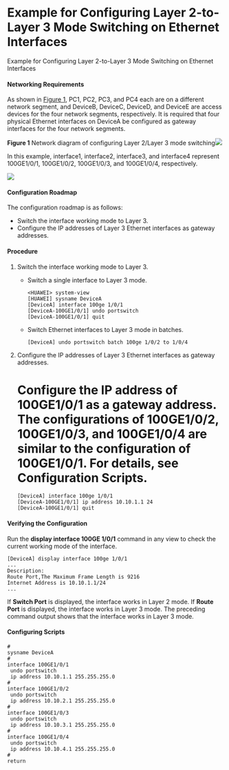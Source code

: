 Example for Configuring Layer 2-to-Layer 3 Mode Switching on Ethernet Interfaces
================================================================================

Example for Configuring Layer 2-to-Layer 3 Mode Switching on Ethernet Interfaces

#### Networking Requirements

As shown in [Figure 1](#EN-US_TASK_0000001606889297__fig_dc_cfg_int_005701), PC1, PC2, PC3, and PC4 each are on a different network segment, and DeviceB, DeviceC, DeviceD, and DeviceE are access devices for the four network segments, respectively. It is required that four physical Ethernet interfaces on DeviceA be configured as gateway interfaces for the four network segments.

**Figure 1** Network diagram of configuring Layer 2/Layer 3 mode switching![](public_sys-resources/note_3.0-en-us.png) 

In this example, interface1, interface2, interface3, and interface4 represent 100GE1/0/1, 100GE1/0/2, 100GE1/0/3, and 100GE1/0/4, respectively.


  
![](figure/en-us_image_0000001556210158.png)
#### Configuration Roadmap

The configuration roadmap is as follows:

* Switch the interface working mode to Layer 3.
* Configure the IP addresses of Layer 3 Ethernet interfaces as gateway addresses.


#### Procedure

1. Switch the interface working mode to Layer 3.
   
   
   * Switch a single interface to Layer 3 mode.
     ```
     <HUAWEI> system-view
     [HUAWEI] sysname DeviceA
     [DeviceA] interface 100ge 1/0/1
     [DeviceA-100GE1/0/1] undo portswitch
     [DeviceA-100GE1/0/1] quit
     ```
   
   
   * Switch Ethernet interfaces to Layer 3 mode in batches.
     ```
     [DeviceA] undo portswitch batch 100ge 1/0/2 to 1/0/4
     ```
2. Configure the IP addresses of Layer 3 Ethernet interfaces as gateway addresses.
   
   
   
   # Configure the IP address of 100GE1/0/1 as a gateway address. The configurations of 100GE1/0/2, 100GE1/0/3, and 100GE1/0/4 are similar to the configuration of 100GE1/0/1. For details, see Configuration Scripts.
   
   ```
   [DeviceA] interface 100ge 1/0/1
   [DeviceA-100GE1/0/1] ip address 10.10.1.1 24
   [DeviceA-100GE1/0/1] quit
   ```

#### Verifying the Configuration

Run the **display interface 100GE 1/0/1** command in any view to check the current working mode of the interface.

```
[DeviceA] display interface 100ge 1/0/1
...
Description:
Route Port,The Maximum Frame Length is 9216
Internet Address is 10.10.1.1/24
...
```

If **Switch Port** is displayed, the interface works in Layer 2 mode. If **Route Port** is displayed, the interface works in Layer 3 mode. The preceding command output shows that the interface works in Layer 3 mode.


#### Configuring Scripts

```
#
sysname DeviceA
#
interface 100GE1/0/1
 undo portswitch
 ip address 10.10.1.1 255.255.255.0
#
interface 100GE1/0/2
 undo portswitch
 ip address 10.10.2.1 255.255.255.0
#
interface 100GE1/0/3
 undo portswitch
 ip address 10.10.3.1 255.255.255.0
#
interface 100GE1/0/4
 undo portswitch
 ip address 10.10.4.1 255.255.255.0
#
return
```